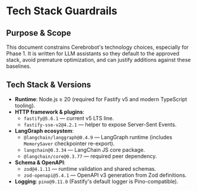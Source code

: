 # Tech Stack Guardrails

## Purpose & Scope
This document constrains Cerebrobot's technology choices, especially for Phase 1. It is written for LLM assistants so they default to the approved stack, avoid premature optimization, and can justify additions against these baselines.

## Tech Stack & Versions
- **Runtime**: Node.js ≥ 20 (required for Fastify v5 and modern TypeScript tooling).
- **HTTP framework & plugins**:
  - `fastify@5.6.1` — current v5 LTS line.
  - `fastify-sse-v2@4.2.1` — helper to expose Server-Sent Events.
- **LangGraph ecosystem**:
  - `@langchain/langgraph@0.4.9` — LangGraph runtime (includes `MemorySaver` checkpointer re-export).
  - `langchain@0.3.34` — LangChain JS core package.
  - `@langchain/core@0.3.77` — required peer dependency.
- **Schema & OpenAPI**:
  - `zod@4.1.11` — runtime validation and shared schemas.
  - `zod-openapi@5.4.1` — OpenAPI v3 generation from Zod definitions.
- **Logging**: `pino@9.11.0` (Fastify's default logger is Pino-compatible).
